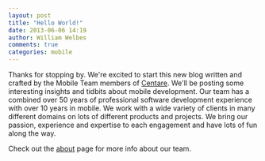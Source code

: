 ```yaml
---
layout: post
title: "Hello World!"
date: 2013-06-06 14:19
author: William Welbes
comments: true
categories: mobile
---
```

Thanks for stopping by.  We're excited to start this new blog written and crafted by the Mobile Team members of [Centare](http://www.centare.com).  We'll be posting some interesting insights and tidbits about mobile development.  Our team has a combined over 50 years of professional software development experience with over 10 years in mobile.  We work with a wide variety of clients in many different domains on lots of different products and projects.  We bring our passion, experience and expertise to each engagement and have lots of fun along the way. 

Check out the [about](/about/) page for more info about our team.